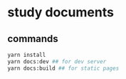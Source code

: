 # study documents
## commands

```bash
yarn install
yarn docs:dev ## for dev server
yarn docs:build ## for static pages
```
